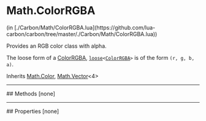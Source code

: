 <link href="../../style.css" rel="stylesheet" type="text/css"/>
<h1 class="class-title">Math.ColorRGBA</h1>
<span class="file-link">(in [./Carbon/Math/ColorRGBA.lua](https://github.com/lua-carbon/carbon/tree/master/./Carbon/Math/ColorRGBA.lua))</span><br/>

Provides an RGB color class with alpha.

The loose form of a <a href="Classes/Math.ColorRGBA">ColorRGBA</a>, <code><a href="Types#loose">loose</a>&lt;<a href="Classes/Math.ColorRGBA">ColorRGBA</a>&gt;</code> is of the form <code>(r, g, b, a)</code>.

<span class="bold">Inherits <a href="Classes/Math.Color">Math.Color</a>, <a href="Classes/Math.Vector">Math.Vector</a><4></span>

<hr />
## Methods
[none]

<hr />
## Properties
[none]